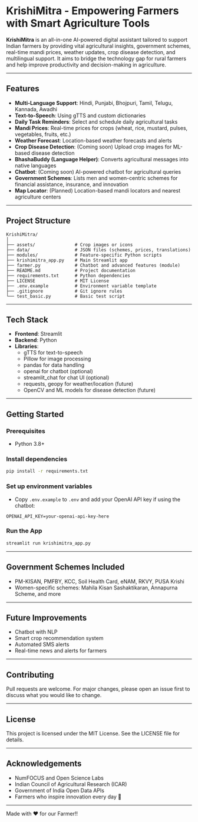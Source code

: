 # KrishiMitra - Empowering Farmers with Smart Agriculture Tools

**KrishiMitra** is an all-in-one AI-powered digital assistant tailored to support Indian farmers by providing vital agricultural insights, government schemes, real-time mandi prices, weather updates, crop disease detection, and multilingual support. It aims to bridge the technology gap for rural farmers and help improve productivity and decision-making in agriculture.

---

## Features

- **Multi-Language Support**: Hindi, Punjabi, Bhojpuri, Tamil, Telugu, Kannada, Awadhi
- **Text-to-Speech**: Using gTTS and custom dictionaries
- **Daily Task Reminders**: Select and schedule daily agricultural tasks
- **Mandi Prices**: Real-time prices for crops (wheat, rice, mustard, pulses, vegetables, fruits, etc.)
- **Weather Forecast**: Location-based weather forecasts and alerts
- **Crop Disease Detection**: (Coming soon) Upload crop images for ML-based disease detection
- **BhashaBuddy (Language Helper)**: Converts agricultural messages into native languages
- **Chatbot**: (Coming soon) AI-powered chatbot for agricultural queries
- **Government Schemes**: Lists men and women-centric schemes for financial assistance, insurance, and innovation
- **Map Locator**: (Planned) Location-based mandi locators and nearest agriculture centers

---

## Project Structure

```
KrishiMitra/
│
├── assets/               # Crop images or icons
├── data/                 # JSON files (schemes, prices, translations)
├── modules/              # Feature-specific Python scripts
├── krishimitra_app.py    # Main Streamlit app
├── farmer.py             # Chatbot and advanced features (module)
├── README.md             # Project documentation
├── requirements.txt      # Python dependencies
├── LICENSE               # MIT License
├── .env.example          # Environment variable template
├── .gitignore            # Git ignore rules
└── test_basic.py         # Basic test script
```

---

## Tech Stack

- **Frontend**: Streamlit
- **Backend**: Python
- **Libraries**:
  - gTTS for text-to-speech
  - Pillow for image processing
  - pandas for data handling
  - openai for chatbot (optional)
  - streamlit_chat for chat UI (optional)
  - requests, geopy for weather/location (future)
  - OpenCV and ML models for disease detection (future)

---

## Getting Started

### Prerequisites
- Python 3.8+

### Install dependencies
```bash
pip install -r requirements.txt
```

### Set up environment variables
- Copy `.env.example` to `.env` and add your OpenAI API key if using the chatbot:
```
OPENAI_API_KEY=your-openai-api-key-here
```

### Run the App
```bash
streamlit run krishimitra_app.py
```

---

## Government Schemes Included
- PM-KISAN, PMFBY, KCC, Soil Health Card, eNAM, RKVY, PUSA Krishi
- Women-specific schemes: Mahila Kisan Sashaktikaran, Annapurna Scheme, and more

---

## Future Improvements
- Chatbot with NLP
- Smart crop recommendation system
- Automated SMS alerts
- Real-time news and alerts for farmers

---

## Contributing
Pull requests are welcome. For major changes, please open an issue first to discuss what you would like to change.

---

## License
This project is licensed under the MIT License. See the LICENSE file for details.

---

## Acknowledgements
- NumFOCUS and Open Science Labs
- Indian Council of Agricultural Research (ICAR)
- Government of India Open Data APIs
- Farmers who inspire innovation every day 🌾

---

Made with ❤️ for our Farmer!!
